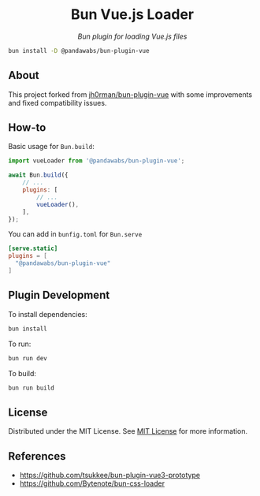 <p>
    <h1 align="center">Bun Vue.js Loader</h1>
    <div align="center">
        <p align="center"><i>Bun plugin for loading Vue.js files</i>
        </p>
    </div>
</p>

```bash
bun install -D @pandawabs/bun-plugin-vue
```

## About
This project forked from [jh0rman/bun-plugin-vue](https://github.com/jh0rman/bun-plugin-vue) with some improvements and fixed compatibility issues.

## How-to
Basic usage for `Bun.build`:

```js
import vueLoader from '@pandawabs/bun-plugin-vue';

await Bun.build({
    // ...
    plugins: [
        // ...
        vueLoader(),
    ],
});
```

You can add in `bunfig.toml` for `Bun.serve`
```toml
[serve.static]
plugins = [
  "@pandawabs/bun-plugin-vue"
]
```

## Plugin Development
To install dependencies:
```bash
bun install
```

To run:
```bash
bun run dev
```

To build:
```bash
bun run build
```

## License
Distributed under the MIT License. See [MIT License](https://opensource.org/license/MIT) for more information.

## References
- https://github.com/tsukkee/bun-plugin-vue3-prototype
- https://github.com/Bytenote/bun-css-loader